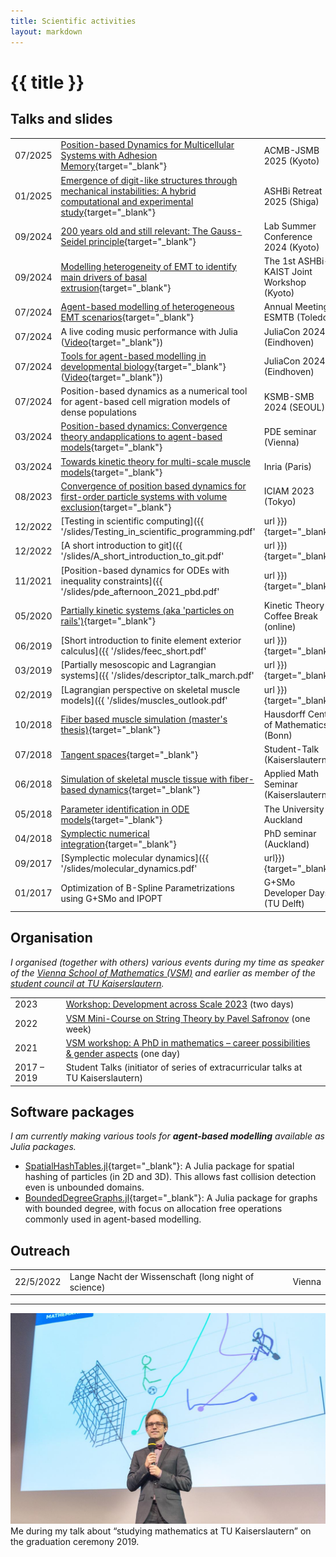 ```yaml
---
title: Scientific activities
layout: markdown 
---
```


# {{ title }}

## Talks and slides


<!-- | 01/2023 | [PhD Defence]() | Vienna | -->

| | | |
|---|---|---|
| 07/2025 | [Position-based Dynamics for Multicellular Systems with Adhesion Memory](/slides/2025/07-08-ACMBJSMB/index.html#/0/0/0){target="_blank"} | ACMB-JSMB 2025 (Kyoto) |
| 01/2025 | [Emergence of digit-like structures through mechanical instabilities: A hybrid computational and experimental study](https://ashbi.kyoto-u.ac.jp/ja/event/event-retreat/2226/){target="_blank"} | ASHBi Retreat 2025 (Shiga)|
| 09/2024 | [200 years old and still relevant: The Gauss-Seidel principle](/slides/2024/09-19-Lab-Summer-Conference/gauss_seidel_principle.html#/0/0/0){target="_blank"} | Lab Summer Conference 2024 (Kyoto) |
| 09/2024 | [Modelling heterogeneity of EMT to identify main drivers of basal extrusion](/slides/2024/10-03-ASHBi-KAIST/ashbi_kaist.html#/0/0/0){target="_blank"} | The 1st ASHBi-KAIST Joint Workshop (Kyoto) |
| 07/2024 | [Agent-based modelling of heterogeneous EMT scenarios](/slides/2024/07-24-ESMTB/esmtb_2024.html#/0/0/0){target="_blank"} | Annual Meeting ESMTB (Toledo) |
| 07/2024 | A live coding music performance with Julia ([Video](https://youtu.be/k-WUQFxWNj0?feature=shared){target="_blank"}) | JuliaCon 2024 (Eindhoven) |
| 07/2024 | [Tools for agent-based modelling in developmental biology](/slides/2024/07-12-JuliaCon/juliacon_abm.html#/0/0/0){target="_blank"} ([Video](https://youtu.be/V3bc3_d9TIM?feature=shared){target="_blank"}) | JuliaCon 2024 (Eindhoven) | 
| 07/2024 | Position-based dynamics as a numerical tool for agent-based cell migration models of dense populations | KSMB-SMB 2024 (SEOUL) |
| 03/2024 | [Position-based dynamics: Convergence theory andapplications to agent-based models](/slides/2024/03-22-Vienna/slides_vienna.html#/0/0/0){target="_blank"} | PDE seminar (Vienna) | 
| 03/2024 | [Towards kinetic theory for multi-scale muscle models](/slides/2024/03-08-Kinetic-theory-mucles/kinetic_theory.pdf){target="_blank"} | Inria (Paris) |
| 08/2023 | [Convergence of position based dynamics for first-order particle systems with volume exclusion](/slides/2023/08-22-ICIAM/iciam.html#/0/0/0){target="_blank"} | ICIAM 2023 (Tokyo) |
| 12/2022 | [Testing in scientific computing]({{ '/slides/Testing_in_scientific_programming.pdf' | url }}){target="_blank"} | Vienna |
| 12/2022 | [A short introduction to git]({{ '/slides/A_short_introduction_to_git.pdf' | url }}){target="_blank"} | Vienna |
| 11/2021 | [Position-based dynamics for ODEs with inequality constraints]({{ '/slides/pde_afternoon_2021_pbd.pdf' | url }}){target="_blank"} | PDE afternoon (Vienna) |
| 05/2020 | [Partially kinetic systems (aka 'particles on rails')](https://steffenpl.github.io/MyPaintEdSlidesExamples/talks/2020/partially_kinetic_systems/index.html){target="_blank"} | Kinetic Theory Coffee Break (online) |
| 06/2019 | [Short introduction to finite element exterior calculus]({{ '/slides/feec_short.pdf' | url }}){target="_blank"} | PhD seminar (Kaiserslautern) | 
| 03/2019 | [Partially mesoscopic and Lagrangian systems]({{ '/slides/descriptor_talk_march.pdf' | url }}){target="_blank"} | DESCRIPTOR (Paderborn) |
| 02/2019 | [Lagrangian perspective on skeletal muscle models]({{ '/slides/muscles_outlook.pdf' | url }}){target="_blank"} | GAMM, 90th Annual Meeting (Vienna) | 
| 10/2018 | [Fiber based muscle simulation (master's thesis)](https://steffenpl.github.io/MyPaintEdSlidesExamples/talks/2018/master_thesis_short/index.html){target="_blank"} | Hausdorff Center of Mathematics (Bonn) |
| 07/2018 | [Tangent spaces](https://steffenpl.github.io/MyPaintEdSlidesExamples/talks/2018/student_talk/index.html){target="_blank"} | Student-Talk (Kaiserslautern) |
| 06/2018 | [Simulation of skeletal muscle tissue with fiber-based dynamics](https://steffenpl.github.io/MyPaintEdSlidesExamples/talks/2018/master_thesis/index.html#/){target="_blank"} | Applied Math Seminar (Kaiserslautern) |
| 05/2018 | [Parameter identification in ODE models](https://steffenpl.github.io/MyPaintEdSlidesExamples/talks/2018/param_id_in_ode/index.html){target="_blank"} | The University of Auckland |
| 04/2018 | [Symplectic numerical integration](https://steffenpl.github.io/MyPaintEdSlidesExamples/talks/2018/symplectic_methods/index.html#/){target="_blank"} | PhD seminar (Auckland) |
| 09/2017 | [Symplectic molecular dynamics]({{ '/slides/molecular_dynamics.pdf' | url}}){target="_blank"} | 19th ÖMG Meeting and Annual DMV Meeting (Salzburg) |
| 01/2017 | Optimization of B-Spline Parametrizations using G+SMo and IPOPT | G+SMo Developer Days (TU Delft) |


## Organisation

_I organised (together with others) various events during my time as speaker of the [Vienna School of Mathematics (VSM)](https://vsmath.at) and earlier as member of the [student council at TU Kaiserslautern](https://www.mathematik.uni-kl.de/fachschaft-mathematik)._

| | | |
|---|---|---|
| 2023 | [Workshop: Development across Scale 2023](https://sites.google.com/kyoto-u.ac.jp/dev-across-scales-2023/home) (two days) |
| 2022 | [VSM Mini-Course on String Theory by Pavel Safronov](https://hackmd.io/@vsm/string-theory) (one week) |
| 2021 | [VSM workshop: A PhD in mathematics &ndash; career possibilities & gender aspects](https://ps-mathematik.univie.ac.at/e/index.php?event=VSM-WS2021) (one day)  |
| 2017 &ndash; 2019 | Student Talks (initiator of series of extracurricular talks at TU Kaiserslautern) |


## Software packages

*I am currently making various tools for **agent-based modelling** available as Julia packages.*

- [SpatialHashTables.jl](https://github.com/SteffenPL/SpatialHashTables.jl){target="_blank"}: A Julia package for spatial hashing of particles (in 2D and 3D). This allows fast collision detection even is unbounded domains.
- [BoundedDegreeGraphs.jl](https://github.com/SteffenPL/BoundedDegreeGraphs.jl){target="_blank"}: A Julia package for graphs with bounded degree, with focus on allocation free operations commonly 
used in agent-based modelling. 


## Outreach 

| | | |
|---|---|---|
| 22/5/2022 | Lange Nacht der Wissenschaft (long night of science) | Vienna |



---



<div class="drop-shadow-xl  mb-8" >
<img src="./abschluss_Okt_18_03.jpg" class="mb-0 rounded-t">
<div class="text-center bg-slate-300 pt-2 pb-2 rounded-b">
Me during my talk about “studying mathematics at TU Kaiserslautern” on the graduation ceremony 2019.
</div></div>
